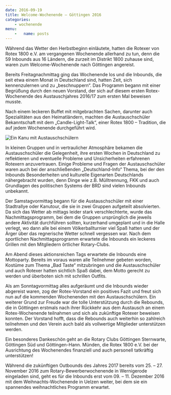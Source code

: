 ```yaml
---
date: 2016-09-19
title: Welcome-Wochenende – Göttingen 2016
categories:
    - wochenende
menu:
    -   name: posts
---
```

Während das Wetter den Herbstbeginn einläutete, hatten die Rotexer von Rotex
1800 e.V. am vergangenen Wochenende allerhand zu tun, denn die 59 Inbounds aus
16 Ländern, die zurzeit im Distrikt 1800 zuhause sind, waren zum
Welcome-Wochenende nach Göttingen angereist.

Bereits Freitagnachmittag ging das Wochenende los und die Inbounds, die seit
etwa einem Monat in Deutschland sind, hatten Zeit, sich kennenzulernen und zu
„beschnuppern“. Das Programm begann mit einer Begrüßung durch den neuen
Vorstand, der sich auf diesem ersten Rotex-Wochenende des Austauschjahres
2016/17 zum ersten Mal beweisen musste.

Nach einem leckeren Buffet mit mitgebrachten Sachen, darunter auch Spezialitäten
aus den Heimatländern, machten die Austauschschüler Bekanntschaft mit dem
„Candle-Light-Talk“, einer Rotex 1800 – Tradition, die auf jedem Wochenende
durchgeführt wird.

![Ein Kanu mit Austauschschülern](/images/2016-goettingen.jpg)

In kleinen Gruppen und in vertraulicher Atmosphäre bekamen die Austauschschüler
die Gelegenheit, ihre ersten Wochen in Deutschland zu reflektieren und
eventuelle Probleme und Unsicherheiten erfahrenen Rotexern anzuvertrauen. Einige
Probleme und Fragen der Austauschschüler waren auch bei der anschließenden
„Deutschland-Info“ Thema, bei der den Inbounds Besonderheiten und kulturelle
Eigenarten Deutschlands nähergebracht wurden, denn Dinge wie z.B. Mülltrennung,
FKK und auch Grundlagen des politischen Systems der BRD sind vielen Inbounds
unbekannt.

Der Samstagvormittag begann für die Austauschschüler mit einer Stadtrallye oder
Kanutour, die sie in zwei Gruppen aufgeteilt absolvierten. Da sich das Wetter ab
mittags leider stark verschlechterte, wurde das Nachmittagsprogramm, bei dem die
Gruppen ursprünglich die jeweils andere Aktivität durchführen sollten,
kurzerhand umgeplant und in die Halle verlegt, wo dann alle bei einem
Völkerballturnier viel Spaß hatten und der Ärger über das regnerische Wetter
schnell vergessen war. Nach dem sportlichen Nachmittagsprogramm erwartete die
Inbounds ein leckeres Grillen mit den Mitgliedern örtlicher Rotary-Clubs.

Am Abend dieses aktionsreichen Tags erwartete die Inbounds eine Mottoparty.
Bereits im voraus waren alle Teilnehmer gebeten worden, Kostüme zum Thema „Bad
Taste“ mitzubringen und die Austauschschüler und auch Rotexer hatten sichtlich
Spaß dabei, dem Motto gerecht zu werden und überboten sich mit schrillen
Outfits.

Als am Sonntagvormittag alles aufgeräumt und die Inbounds wieder abgereist
waren, zog der Rotex-Vorstand ein positives Fazit und freut sich nun auf die
kommenden Wochenenden mit den Austauschschülern. Ein weiterer Grund zur Freude
war die tolle Unterstützung durch die Rebounds, die in Göttingen erstmals nach
ihrer Rückkehr aus dem Austausch an einem Rotex-Wochenende teilnahmen und sich
als zukünftige Rotexer beweisen konnten. Der Vorstand hofft, dass die Rebounds
auch weiterhin so zahlreich teilnehmen und den Verein auch bald als vollwertige
Mitglieder unterstützen werden.

Ein besonderes Dankeschön geht an die Rotary Clubs Göttingen Sternwarte,
Göttingen Süd und Göttingen-Hann. Münden, die Rotex 1800 e.V. bei der
Ausrichtung des Wochenendes finanziell und auch personell tatkräftig
unterstützen!

Während die zukünftigen Outbounds des Jahres 2017 bereits vom 25. – 27. November
2016 zum Rotary-Bewerberwochenende in Wernigerode eingeladen sind, geht es für
die Inbounds erst vom 09. – 11. Dezember 2016 mit dem Weihnachts-Wochenende in
Uelzen weiter, bei dem sie ein spannendes weihnachtliches Programm erwartet.
